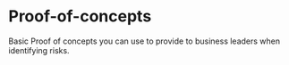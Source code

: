 # Proof-of-concepts
Basic Proof of concepts you can use to provide to business leaders when identifying risks.
